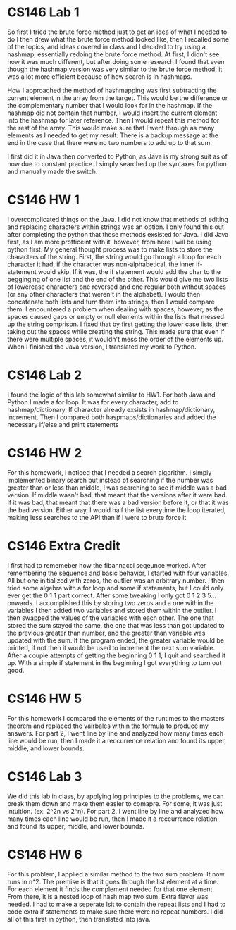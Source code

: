 # CS146 Lab 1
So first I tried the brute force method just to get an idea of what I needed to do
I then drew what the brute force method looked like, then I recalled some of the topics,
and ideas covered in class and I decided to try using a hashmap, essentially redoing
the brute force method. At first, I didn't see how it was much different, but after 
doing some research I found that even though the hashmap version was very similar
to the brute force method, it was a lot more efficient because of how search is in
hashmaps. 

How I approached the method of hashmapping was first subtracting the current element
in the array from the target. This would be the difference or the complementary
number that I would look for in the hashmap. If the hashmap did not contain that 
number, I would insert the current element into the hashmap for later reference.
Then I would repeat this method for the rest of the array. This would make sure
that I went through as many elements as I needed to get my result. There is a 
backup message at the end in the case that there were no two numbers to add
up to that sum. 

I first did it in Java then converted to Python, as Java is my strong suit as 
of now due to constant practice. I simply searched up the syntaxes for python and
manually made the switch.



# CS146 HW 1
I overcomplicated things on the Java. I did not know that methods of editing and 
replacing characters within strings was an option. I only found this out after completing
the python that these methods exsisted for Java. I did Java first, as I am more profficeint
with it, however, from here I will be using python first. My general thought process
was to make lists to store the characters of the string. First, the string would go
through a loop for each character it had, if the character was non-alphabetical, the inner
if-statement would skip. If it was, the if statement would add the char to the begginging
of one list and the end of the other. This would give me two lists of lowercase characters
one reversed and one regular both without spaces (or any other characters that weren't in the
alphabet). I would then concatenate both lists and turn them into strings, then I would compare 
them. I encountered a problem when dealing with spaces, however, as the spaces caused gaps or empty
or null elements within the lists that messed up the string comprison. I fixed that by first getting 
the lower case lists, then taking out the spaces while creating the string. This made sure that 
even if there were multiple spaces, it wouldn't mess the order of the elements up. When I finished
the Java version, I translated my work to Python.


# CS146 Lab 2
I found the logic of this lab somewhat similar to HW1. For both Java and Python I made a for loop.
It was for every character, add to hashmap/dictionary. If character already exsists in hashmap/dictionary,
increment. Then I compared both haspmaps/dictionaries and added the necessary if/else and print statements


# CS146 HW 2
For this homework, I noticed that I needed a search algorithm. I simply implemented binary search but instead
of searching if the number was greater than or less than middle, I was searching to see if middle was a bad
version. If middle wasn't bad, that meant that the versions after it were bad. If it was bad, that meant that 
there was a bad version before it, or that it was the bad version. Either way, I would half the list everytime
the loop iterated, making less searches to the API than if I were to brute force it


# CS146 Extra Credit
I first had to rememeber how the fibannacci seqeunce worked. After remembering the sequence
and basic behavior, I started with four variables. All but one initialized with zeros, the
outlier was an arbitrary number. I then tried some algebra with a for loop and some if 
statements, but I could only ever get the 0 1 1 part correct. After some tweaking I only
got 0 1 2 3 5... onwards. I accomplished this by storing two zeros and a one within the variables
I then added two variables and stored them within the outlier. I then swapped the values of the
variables with each other. The one that stored the sum stayed the same, the one that was 
less than got updated to the previous greater than number, and the greater than variable
was updated with the sum. If the program ended, the greater variable would be printed, if not
then it would be used to increment the next sum variable. After a couple attempts of getting 
the beginning 0 1 1, I quit and searched it up. With a simple if statement in the beginning I
got everything to turn out good.


# CS146 HW 5
For this homework I compared the elements of the runtimes to the masters theorem and 
replaced the vairbales within the formula to produce my answers. For part 2, I went 
line by line and analyzed how many times each line would be run, then I made it a 
reccurrence relation and found its upper, middle, and lower bounds.


# CS146 Lab 3
We did this lab in class, by applying log principles to the problems, we can break
them down and make them easier to comapre. For some, it was just intuition. (ex: 2^2n vs 2^n). 
For part 2, I went line by line and analyzed how many times each line would be run,
then I made it a reccurrence relation and found its upper, middle, and lower bounds.


# CS146 HW 6
For this problem, I applied a similar method to the two sum problem. It now runs in n^2.
The premise is that it goes through the list element at a time. For each element it 
finds the complement needed for that one element. From there, it is a nested loop of
hash map two sum. Extra flavor was needed. I had to make a seperate lsit to contain the
repeat lists and I had to code extra if statements to make sure there were no repeat 
numbers. I did all of this first in python, then translated into java.

